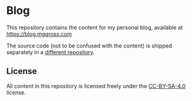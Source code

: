 # Blog

This repository contains the content for my personal blog, available at https://blog.mggross.com

The source code (not to be confused with the content) is shipped separately in a [different repository](https://github.com/vimpostor/zola-aurora).

## License

All content in this repository is licensed freely under the [CC-BY-SA-4.0](https://creativecommons.org/licenses/by-sa/4.0/) license.
